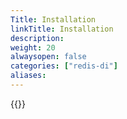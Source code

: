 ```yaml
---
Title: Installation
linkTitle: Installation
description:
weight: 20
alwaysopen: false
categories: ["redis-di"]
aliases: 
---
```


{{<allchildren style="h2" description="true">}}